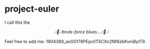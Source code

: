 # project-euler

I call this the 

<p align="center">
    <i>
        🎶🎷🎶brute-force blues...🎶🎷🎶
    </i>
</p>

Feel free to add me: 1904389_aoG0178PEpcIlT5CXn2Nf6zbKvmBytT8